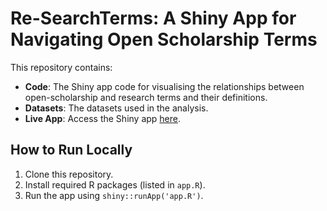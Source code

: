 # Re-SearchTerms: A Shiny App for Navigating Open Scholarship Terms

This repository contains:
- **Code**: The Shiny app code for visualising the relationships between open-scholarship and research terms and their definitions.
- **Datasets**: The datasets used in the analysis.
- **Live App**: Access the Shiny app [here](https://msleungyi.shinyapps.io/Re-SearchTerms/).

## How to Run Locally
1. Clone this repository.
2. Install required R packages (listed in `app.R`).
3. Run the app using `shiny::runApp('app.R')`.
